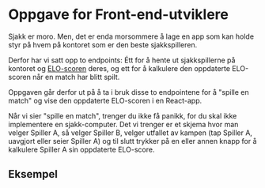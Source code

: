 # Oppgave for Front-end-utviklere

Sjakk er moro. Men, det er enda morsommere å lage en app som kan holde styr på hvem på kontoret som er den beste sjakkspilleren.

Derfor har vi satt opp to endpoints: Étt for å hente ut sjakkspillerne på kontoret og [ELO-scoren](https://en.wikipedia.org/wiki/Elo_rating_system) deres, og ett for å kalkulere den oppdaterte ELO-scoren når en match har blitt spilt.

Oppgaven går derfor ut på å ta i bruk disse to endpointene for å "spille en match" og vise den oppdaterte ELO-scoren i en React-app.

Når vi sier "spille en match", trenger du ikke få panikk, for du skal ikke implementere en sjakk-computer. Det vi trenger er et skjema hvor man velger Spiller A, så velger Spiller B, velger utfallet av kampen (tap Spiller A, uavgjort eller seier Spiller A) og til slutt trykker på en eller annen knapp for å kalkulere Spiller A sin oppdaterte ELO-score.

## Eksempel

